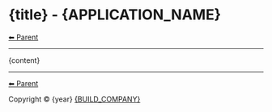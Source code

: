 <!-- TEMPLATE prefix 1 -->

# {title} - {APPLICATION_NAME}

<!-- TEMPLATE header 2 -->
[⬅ Parent ](../index.md)
<hr />

{content}

<!-- TEMPLATE footer 5 -->
<hr />

[⬅ Parent ](../index.md)

Copyright &copy; {year} [{BUILD_COMPANY}]({BUILD_COMPANY_LINK}{title})
